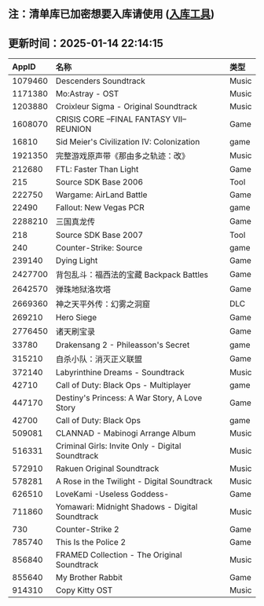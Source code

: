 ## 注：清单库已加密想要入库请使用 ([入库工具](https://github.com/BlankTMing/ManifestAutoUpdate/releases))

## 更新时间：2025-01-14 22:14:15
| AppID | 名称 | 类型  |
| :-------------------- | :----------------------------- | :----------- |
| 1079460 | Descenders Soundtrack| Music |
| 1171380 | Mo:Astray - OST| Music |
| 1203880 | Croixleur Sigma - Original Soundtrack| Music |
| 1608070 | CRISIS CORE –FINAL FANTASY VII– REUNION| Game |
| 16810 | Sid Meier's Civilization IV: Colonization| game |
| 1921350 | 完整游戏原声带《那由多之轨迹：改》| Music |
| 212680 | FTL: Faster Than Light| Game |
| 215 | Source SDK Base 2006| Tool |
| 222750 | Wargame: AirLand Battle| Game |
| 22490 | Fallout: New Vegas PCR| game |
| 2288210 | 三国真龙传| Game |
| 218 | Source SDK Base 2007| Tool |
| 240 | Counter-Strike: Source| game |
| 239140 | Dying Light| Game |
| 2427700 | 背包乱斗：福西法的宝藏 Backpack Battles| Game |
| 2642570 | 弹珠地狱洛坎塔| Game |
| 2669360 | 神之天平外传：幻雾之洞窟| DLC |
| 269210 | Hero Siege| Game |
| 2776450 | 诸天刷宝录| Game |
| 33780 | Drakensang 2 - Phileasson's Secret| game |
| 315210 | 自杀小队：消灭正义联盟| Game |
| 372140 | Labyrinthine Dreams - Soundtrack| Music |
| 42710 | Call of Duty: Black Ops - Multiplayer| game |
| 447170 | Destiny's Princess: A War Story, A Love Story| Game |
| 42700 | Call of Duty: Black Ops| game |
| 509081 | CLANNAD - Mabinogi Arrange Album| Music |
| 516331 | Criminal Girls: Invite Only - Digital Soundtrack| Music |
| 572910 | Rakuen Original Soundtrack| Music |
| 578281 | A Rose in the Twilight - Digital Soundtrack| Music |
| 626510 | LoveKami -Useless Goddess-| Game |
| 711860 | Yomawari: Midnight Shadows - Digital Soundtrack| Music |
| 730 | Counter-Strike 2| Game |
| 785740 | This Is the Police 2| Game |
| 856840 | FRAMED Collection - The Original Soundtrack| Music |
| 855640 | My Brother Rabbit| Game |
| 914310 | Copy Kitty OST| Music |
